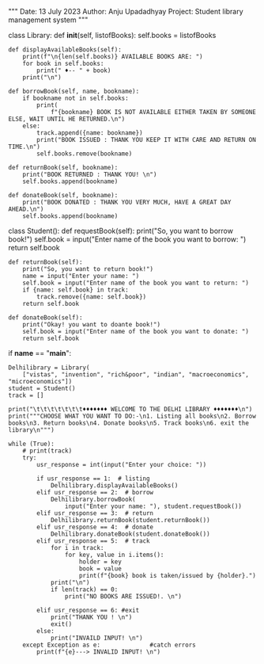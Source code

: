 """
Date: 13 July 2023
Author: Anju Upadadhyay
Project: Student library management system
"""


class Library:
    def __init__(self, listofBooks):
        self.books = listofBooks

    def displayAvailableBooks(self):
        print(f"\n{len(self.books)} AVAILABLE BOOKS ARE: ")
        for book in self.books:
            print(" ♦-- " + book)
        print("\n")

    def borrowBook(self, name, bookname):
        if bookname not in self.books:
            print(
                f"{bookname} BOOK IS NOT AVAILABLE EITHER TAKEN BY SOMEONE ELSE, WAIT UNTIL HE RETURNED.\n")
        else:
            track.append({name: bookname})
            print("BOOK ISSUED : THANK YOU KEEP IT WITH CARE AND RETURN ON TIME.\n")
            self.books.remove(bookname)

    def returnBook(self, bookname):
        print("BOOK RETURNED : THANK YOU! \n")
        self.books.append(bookname)

    def donateBook(self, bookname):
        print("BOOK DONATED : THANK YOU VERY MUCH, HAVE A GREAT DAY AHEAD.\n")
        self.books.append(bookname)


class Student():
    def requestBook(self):
        print("So, you want to borrow book!")
        self.book = input("Enter name of the book you want to borrow: ")
        return self.book

    def returnBook(self):
        print("So, you want to return book!")
        name = input("Enter your name: ")
        self.book = input("Enter name of the book you want to return: ")
        if {name: self.book} in track:
            track.remove({name: self.book})
        return self.book

    def donateBook(self):
        print("Okay! you want to doante book!")
        self.book = input("Enter name of the book you want to donate: ")
        return self.book


if __name__ == "__main__":

    Delhilibrary = Library(
        ["vistas", "invention", "rich&poor", "indian", "macroeconomics", "microeconomics"])
    student = Student()
    track = []

    print("\t\t\t\t\t\t\t♦♦♦♦♦♦♦ WELCOME TO THE DELHI LIBRARY ♦♦♦♦♦♦♦\n")
    print("""CHOOSE WHAT YOU WANT TO DO:-\n1. Listing all books\n2. Borrow books\n3. Return books\n4. Donate books\n5. Track books\n6. exit the library\n""")

    while (True):
        # print(track)
        try:
            usr_response = int(input("Enter your choice: "))

            if usr_response == 1:  # listing
                Delhilibrary.displayAvailableBooks()
            elif usr_response == 2:  # borrow
                Delhilibrary.borrowBook(
                    input("Enter your name: "), student.requestBook())
            elif usr_response == 3:  # return
                Delhilibrary.returnBook(student.returnBook())
            elif usr_response == 4:  # donate
                Delhilibrary.donateBook(student.donateBook())
            elif usr_response == 5:  # track
                for i in track:
                    for key, value in i.items():
                        holder = key
                        book = value
                        print(f"{book} book is taken/issued by {holder}.")
                print("\n")
                if len(track) == 0:
                    print("NO BOOKS ARE ISSUED!. \n")
            
            elif usr_response == 6: #exit
                print("THANK YOU ! \n")
                exit()
            else:
                print("INVAILD INPUT! \n")
        except Exception as e:              #catch errors
            print(f"{e}---> INVALID INPUT! \n")

